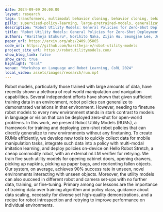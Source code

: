 ```yaml
---
date: 2024-09-09 20:00:00
layout: research 
tags: transformers, multimodal behavior cloning, behavior cloning, behavior transformers, learning from offline data, imitation learning, learning from demonstration, robot foundational model, home robots, robot foundational model
pills: supervised-policy-learning, large-pretrained-models, generalization-home-robotics
description: "Robot Utility Models: General Policies for Zero-Shot Deployment in New Environments"
title: "Robot Utility Models: General Policies for Zero-Shot Deployment in New Environments"
authors: "Haritheja Etukuru*, Norihito Naka, Zijin Hu, Seungjae Lee, Julian Mehu, Aaron Edsinger, Chris Paxton, Soumith Chintala, Lerrel Pinto, Nur Muhammad “Mahi” Shafiullah*"
paper_url: https://arxiv.org/abs/2409.05865
code_url: https://github.com/haritheja-e/robot-utility-models
project_site_url: https://robotutilitymodels.com/
show_blog_link: false
show_card: true
highlight: "Oral"
venue: "Workshop on Language and Robot Learning, CoRL 2024"
local_video: assets/images/research/rum.mp4
---
```


Robot models, particularly those trained with large amounts of data, have recently shown a plethora of real-world manipulation and navigation capabilities. Several independent efforts have shown that given sufficient training data in an environment, robot policies can generalize to demonstrated variations in that environment. However, needing to finetune robot models to every new environment stands in stark contrast to models in language or vision that can be deployed zero-shot for open-world problems. In this work, we present Robot Utility Models (RUMs), a framework for training and deploying zero-shot robot policies that can directly generalize to new environments without any finetuning. To create RUMs efficiently, we develop new tools to quickly collect data for mobile manipulation tasks, integrate such data into a policy with multi-modal imitation learning, and deploy policies on-device on Hello Robot Stretch, a cheap commodity robot, with an external mLLM verifier for retrying. We train five such utility models for opening cabinet doors, opening drawers, picking up napkins, picking up paper bags, and reorienting fallen objects. Our system, on average, achieves 90% success rate in unseen, novel environments interacting with unseen objects. Moreover, the utility models can also succeed in different robot and camera set-ups with no further data, training, or fine-tuning. Primary among our lessons are the importance of training data over training algorithm and policy class, guidance about data scaling, necessity for diverse yet high-quality demonstrations, and a recipe for robot introspection and retrying to improve performance on individual environments. 